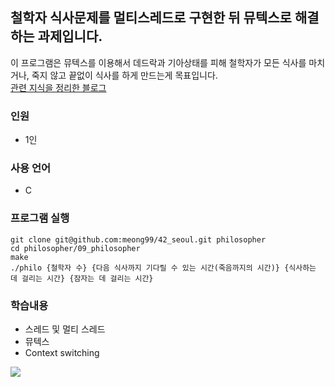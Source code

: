 ## 철학자 식사문제를 멀티스레드로 구현한 뒤 뮤텍스로 해결하는 과제입니다.<br/>
이 프로그램은 뮤텍스를 이용해서 데드락과 기아상태를 피해 철학자가 모든 식사를 마치거나, 죽지 않고 끝없이 식사를 하게 만드는게 목표입니다.<br/>
[관련 지식을 정리한 블로그](https://velog.io/@meong9090/series/Philosophers)<br/>

### 인원
- 1인

### 사용 언어
- C

### 프로그램 실행
```
git clone git@github.com:meong99/42_seoul.git philosopher
cd philosopher/09_philosopher
make
./philo {철학자 수} {다음 식사까지 기다릴 수 있는 시간(죽음까지의 시간)} {식사하는 데 걸리는 시간} {잠자는 데 걸리는 시간}
```

### 학습내용
- 스레드 및 멀티 스레드
- 뮤텍스
- Context switching

![](https://images.velog.io/images/meong9090/post/d6627852-726f-4841-845b-6e67580081d3/ezgif.com-gif-maker%20(2).gif)
